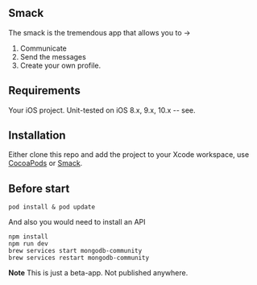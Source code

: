 
## Smack
The smack is the tremendous app that allows you to -> 
1. Communicate
2. Send the messages
3. Create your own profile.

## Requirements

Your iOS project. Unit-tested on iOS 8.x, 9.x, 10.x -- see.


## Installation

Either clone this repo and add the project to your Xcode workspace, use [CocoaPods](http://cocoapods.org) or [Smack](https://github.com/OkonovUrmat/Smack).


## Before start 

```
pod install & pod update
```

And also you would need to install an API 

```
npm install
npm run dev
brew services start mongodb-community
brew services restart mongodb-community
```

**Note**
This is just a beta-app. Not published anywhere.


